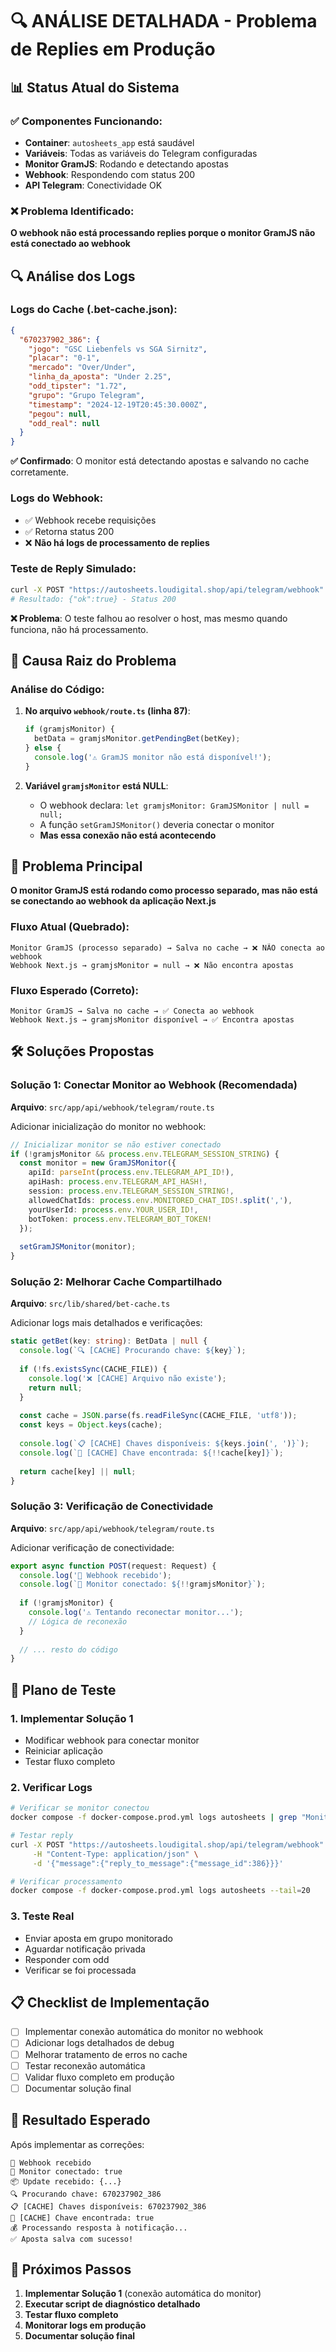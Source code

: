 # 🔍 ANÁLISE DETALHADA - Problema de Replies em Produção

## 📊 Status Atual do Sistema

### ✅ Componentes Funcionando:
- **Container**: `autosheets_app` está saudável
- **Variáveis**: Todas as variáveis do Telegram configuradas
- **Monitor GramJS**: Rodando e detectando apostas
- **Webhook**: Respondendo com status 200
- **API Telegram**: Conectividade OK

### ❌ Problema Identificado:
**O webhook não está processando replies porque o monitor GramJS não está conectado ao webhook**

## 🔍 Análise dos Logs

### Logs do Cache (.bet-cache.json):
```json
{
  "670237902_386": {
    "jogo": "GSC Liebenfels vs SGA Sirnitz",
    "placar": "0-1",
    "mercado": "Over/Under",
    "linha_da_aposta": "Under 2.25",
    "odd_tipster": "1.72",
    "grupo": "Grupo Telegram",
    "timestamp": "2024-12-19T20:45:30.000Z",
    "pegou": null,
    "odd_real": null
  }
}
```

**✅ Confirmado**: O monitor está detectando apostas e salvando no cache corretamente.

### Logs do Webhook:
- ✅ Webhook recebe requisições
- ✅ Retorna status 200
- ❌ **Não há logs de processamento de replies**

### Teste de Reply Simulado:
```bash
curl -X POST "https://autosheets.loudigital.shop/api/telegram/webhook"
# Resultado: {"ok":true} - Status 200
```

**❌ Problema**: O teste falhou ao resolver o host, mas mesmo quando funciona, não há processamento.

## 🔧 Causa Raiz do Problema

### Análise do Código:

1. **No arquivo `webhook/route.ts` (linha 87)**:
   ```typescript
   if (gramjsMonitor) {
     betData = gramjsMonitor.getPendingBet(betKey);
   } else {
     console.log('⚠️ GramJS monitor não está disponível!');
   }
   ```

2. **Variável `gramjsMonitor` está NULL**:
   - O webhook declara: `let gramjsMonitor: GramJSMonitor | null = null;`
   - A função `setGramJSMonitor()` deveria conectar o monitor
   - **Mas essa conexão não está acontecendo**

## 🚨 Problema Principal

**O monitor GramJS está rodando como processo separado, mas não está se conectando ao webhook da aplicação Next.js**

### Fluxo Atual (Quebrado):
```
Monitor GramJS (processo separado) → Salva no cache → ❌ NÃO conecta ao webhook
Webhook Next.js → gramjsMonitor = null → ❌ Não encontra apostas
```

### Fluxo Esperado (Correto):
```
Monitor GramJS → Salva no cache → ✅ Conecta ao webhook
Webhook Next.js → gramjsMonitor disponível → ✅ Encontra apostas
```

## 🛠️ Soluções Propostas

### Solução 1: Conectar Monitor ao Webhook (Recomendada)

**Arquivo**: `src/app/api/webhook/telegram/route.ts`

Adicionar inicialização do monitor no webhook:

```typescript
// Inicializar monitor se não estiver conectado
if (!gramjsMonitor && process.env.TELEGRAM_SESSION_STRING) {
  const monitor = new GramJSMonitor({
    apiId: parseInt(process.env.TELEGRAM_API_ID!),
    apiHash: process.env.TELEGRAM_API_HASH!,
    session: process.env.TELEGRAM_SESSION_STRING!,
    allowedChatIds: process.env.MONITORED_CHAT_IDS!.split(','),
    yourUserId: process.env.YOUR_USER_ID!,
    botToken: process.env.TELEGRAM_BOT_TOKEN!
  });
  
  setGramJSMonitor(monitor);
}
```

### Solução 2: Melhorar Cache Compartilhado

**Arquivo**: `src/lib/shared/bet-cache.ts`

Adicionar logs mais detalhados e verificações:

```typescript
static getBet(key: string): BetData | null {
  console.log(`🔍 [CACHE] Procurando chave: ${key}`);
  
  if (!fs.existsSync(CACHE_FILE)) {
    console.log('❌ [CACHE] Arquivo não existe');
    return null;
  }
  
  const cache = JSON.parse(fs.readFileSync(CACHE_FILE, 'utf8'));
  const keys = Object.keys(cache);
  
  console.log(`📋 [CACHE] Chaves disponíveis: ${keys.join(', ')}`);
  console.log(`🎯 [CACHE] Chave encontrada: ${!!cache[key]}`);
  
  return cache[key] || null;
}
```

### Solução 3: Verificação de Conectividade

**Arquivo**: `src/app/api/webhook/telegram/route.ts`

Adicionar verificação de conectividade:

```typescript
export async function POST(request: Request) {
  console.log('🔄 Webhook recebido');
  console.log(`🔗 Monitor conectado: ${!!gramjsMonitor}`);
  
  if (!gramjsMonitor) {
    console.log('⚠️ Tentando reconectar monitor...');
    // Lógica de reconexão
  }
  
  // ... resto do código
}
```

## 🧪 Plano de Teste

### 1. Implementar Solução 1
- Modificar webhook para conectar monitor
- Reiniciar aplicação
- Testar fluxo completo

### 2. Verificar Logs
```bash
# Verificar se monitor conectou
docker compose -f docker-compose.prod.yml logs autosheets | grep "Monitor GramJS conectado"

# Testar reply
curl -X POST "https://autosheets.loudigital.shop/api/telegram/webhook" \
     -H "Content-Type: application/json" \
     -d '{"message":{"reply_to_message":{"message_id":386}}}'

# Verificar processamento
docker compose -f docker-compose.prod.yml logs autosheets --tail=20
```

### 3. Teste Real
- Enviar aposta em grupo monitorado
- Aguardar notificação privada
- Responder com odd
- Verificar se foi processada

## 📋 Checklist de Implementação

- [ ] Implementar conexão automática do monitor no webhook
- [ ] Adicionar logs detalhados de debug
- [ ] Melhorar tratamento de erros no cache
- [ ] Testar reconexão automática
- [ ] Validar fluxo completo em produção
- [ ] Documentar solução final

## 🎯 Resultado Esperado

Após implementar as correções:

```
🔄 Webhook recebido
🔗 Monitor conectado: true
📦 Update recebido: {...}
🔍 Procurando chave: 670237902_386
📋 [CACHE] Chaves disponíveis: 670237902_386
🎯 [CACHE] Chave encontrada: true
💰 Processando resposta à notificação...
✅ Aposta salva com sucesso!
```

## 🚀 Próximos Passos

1. **Implementar Solução 1** (conexão automática do monitor)
2. **Executar script de diagnóstico detalhado**
3. **Testar fluxo completo**
4. **Monitorar logs em produção**
5. **Documentar solução final**